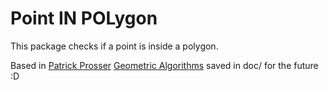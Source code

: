 # Point IN POLygon

This package checks if a point is inside a polygon.

Based in [Patrick Prosser](http://www.dcs.gla.ac.uk/~pat/) [Geometric Algorithms](http://www.dcs.gla.ac.uk/~pat/52233/slides/Geometry1x1.pdf)
saved in doc/ for the future :D

